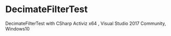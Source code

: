 # DecimateFilterTest
 DecimateFilterTest with CSharp Activiz x64 , Visual Studio 2017 Community, Windows10
